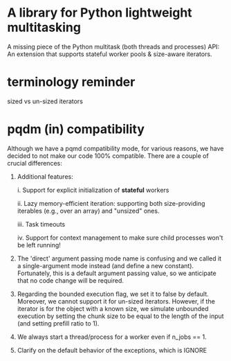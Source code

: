 # A library for Python lightweight multitasking

A missing piece of the Python multitask (both threads and processes) API: An extension that supports stateful worker pools &amp; size-aware iterators.

# terminology reminder

sized vs un-sized iterators

# pqdm (in) compatibility

Although we have a pqmd compatibility mode, for various reasons, we have decided to not make our code
100% compatible. There are a couple of crucial differences:

1. Additional features:

   i. Support for explicit initialization of **stateful** workers

   ii. Lazy memory-efficient iteration: supporting both size-providing iterables (e.g., over an array) and "unsized" ones.

   iii. Task timeouts 

   iv. Support for context management to make sure child processes won't be left running!

3. The 'direct' argument passing mode name is confusing and we called it a single-argument mode instead (and define a new constant). Fortunately, this is a default argument passing value, so we anticipate that no code change will be required.

4. Regarding the bounded execution flag, we set it to false by default. Moreover, we cannot support it for un-sized iterators. However, if the iterator is for the object with a known size, we simulate unbounded execution by setting the chunk size to be equal to the length of the input (and setting prefill ratio to 1).

5. We always start a thread/process for a worker even if n_jobs == 1.

6. Clarify on the default behavior of the exceptions, which is IGNORE


